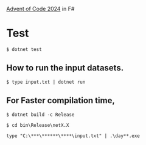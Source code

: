 [Advent of Code 2024](https://adventofcode.com/2024) in F#

# Test

```
$ dotnet test
```
## How to run the input datasets.

```
$ type input.txt | dotnet run
```

## For Faster compilation time, 
```
$ dotnet build -c Release
```

```
$ cd bin\Release\netX.X
```

```
type "C:\***\******\****\input.txt" | .\day**.exe
```